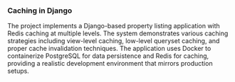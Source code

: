 ### Caching in Django
The project implements a Django-based property listing application with Redis caching at multiple levels. 
The system demonstrates various caching strategies including view-level caching, low-level queryset caching,
and proper cache invalidation techniques. The application uses Docker to containerize PostgreSQL 
for data persistence and Redis for caching, providing a realistic development environment that mirrors production setups.
